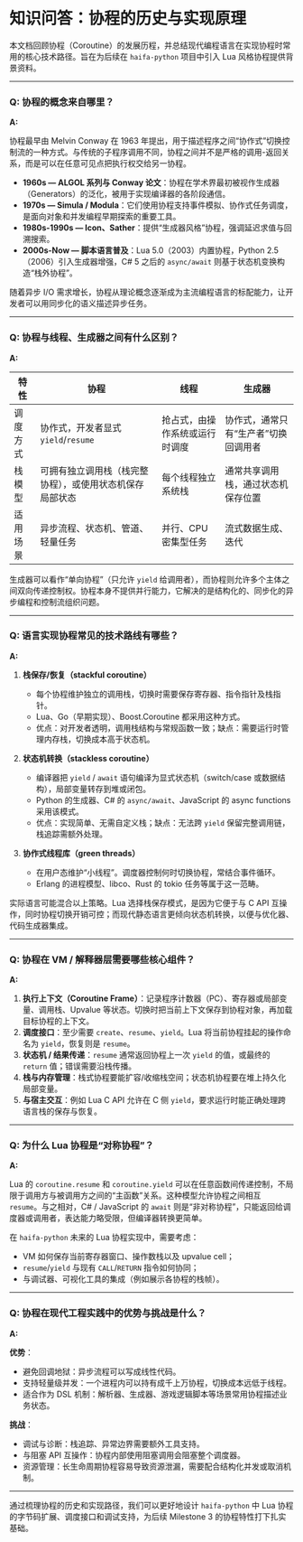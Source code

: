 # 知识问答：协程的历史与实现原理

本文档回顾协程（Coroutine）的发展历程，并总结现代编程语言在实现协程时常用的核心技术路径。旨在为后续在 `haifa-python` 项目中引入 Lua 风格协程提供背景资料。

---

### Q: 协程的概念来自哪里？

**A:**

协程最早由 Melvin Conway 在 1963 年提出，用于描述程序之间“协作式”切换控制流的一种方式。与传统的子程序调用不同，协程之间并不是严格的调用-返回关系，而是可以在任意可见点把执行权交给另一协程。

- **1960s — ALGOL 系列与 Conway 论文**：协程在学术界最初被视作生成器（Generators）的泛化，被用于实现编译器的各阶段通信。
- **1970s — Simula / Modula**：它们使用协程支持事件模拟、协作式任务调度，是面向对象和并发编程早期探索的重要工具。
- **1980s-1990s — Icon、Sather**：提供“生成器风格”协程，强调延迟求值与回溯搜索。
- **2000s-Now — 脚本语言普及**：Lua 5.0（2003）内置协程，Python 2.5（2006）引入生成器增强，C# 5 之后的 `async/await` 则基于状态机变换构造“栈外协程”。

随着异步 I/O 需求增长，协程从理论概念逐渐成为主流编程语言的标配能力，让开发者可以用同步化的语义描述异步任务。

---

### Q: 协程与线程、生成器之间有什么区别？

**A:**

| 特性 | 协程 | 线程 | 生成器 |
| --- | --- | --- | --- |
| 调度方式 | 协作式，开发者显式 `yield`/`resume` | 抢占式，由操作系统或运行时调度 | 协作式，通常只有“生产者”切换回调用者 |
| 栈模型 | 可拥有独立调用栈（栈完整协程），或使用状态机保存局部状态 | 每个线程独立系统栈 | 通常共享调用栈，通过状态机保存位置 |
| 适用场景 | 异步流程、状态机、管道、轻量任务 | 并行、CPU 密集型任务 | 流式数据生成、迭代 |

生成器可以看作“单向协程”（只允许 `yield` 给调用者），而协程则允许多个主体之间双向传递控制权。协程本身不提供并行能力，它解决的是结构化的、同步化的异步编程和控制流组织问题。

---

### Q: 语言实现协程常见的技术路线有哪些？

**A:**

1. **栈保存/恢复（stackful coroutine）**
   - 每个协程维护独立的调用栈，切换时需要保存寄存器、指令指针及栈指针。
   - Lua、Go（早期实现）、Boost.Coroutine 都采用这种方式。
   - 优点：对开发者透明，调用栈结构与常规函数一致；缺点：需要运行时管理内存栈，切换成本高于状态机。

2. **状态机转换（stackless coroutine）**
   - 编译器把 `yield` / `await` 语句编译为显式状态机（switch/case 或数据结构），局部变量转存到堆或闭包。
   - Python 的生成器、C# 的 `async/await`、JavaScript 的 async functions 采用该模式。
   - 优点：实现简单、无需自定义栈；缺点：无法跨 `yield` 保留完整调用链，栈追踪需额外处理。

3. **协作式线程库（green threads）**
   - 在用户态维护“小线程”。调度器控制何时切换协程，常结合事件循环。
   - Erlang 的进程模型、libco、Rust 的 tokio 任务等属于这一范畴。

实际语言可能混合以上策略。Lua 选择栈保存模式，是因为它便于与 C API 互操作，同时协程切换开销可控；而现代静态语言更倾向状态机转换，以便与优化器、代码生成器集成。

---

### Q: 协程在 VM / 解释器层需要哪些核心组件？

**A:**

1. **执行上下文（Coroutine Frame）**：记录程序计数器（PC）、寄存器或局部变量、调用栈、Upvalue 等状态。切换时把当前上下文保存到协程对象，再加载目标协程的上下文。
2. **调度接口**：至少需要 `create`、`resume`、`yield`。Lua 将当前协程挂起的操作命名为 `yield`，恢复则是 `resume`。
3. **状态机 / 结果传递**：`resume` 通常返回协程上一次 `yield` 的值，或最终的 `return` 值；错误需要沿栈传播。
4. **栈与内存管理**：栈式协程要能扩容/收缩栈空间；状态机协程要在堆上持久化局部变量。
5. **与宿主交互**：例如 Lua C API 允许在 C 侧 `yield`，要求运行时能正确处理跨语言栈的保存与恢复。

---

### Q: 为什么 Lua 协程是“对称协程”？

**A:**

Lua 的 `coroutine.resume` 和 `coroutine.yield` 可以在任意函数间传递控制，不局限于调用方与被调用方之间的“主函数”关系。这种模型允许协程之间相互 `resume`。与之相对，C# / JavaScript 的 `await` 则是“非对称协程”，只能返回给调度器或调用者，表达能力略受限，但编译器转换更简单。

在 `haifa-python` 未来的 Lua 协程实现中，需要考虑：
- VM 如何保存当前寄存器窗口、操作数栈以及 upvalue cell；
- `resume`/`yield` 与现有 `CALL`/`RETURN` 指令如何协同；
- 与调试器、可视化工具的集成（例如展示各协程的栈帧）。

---

### Q: 协程在现代工程实践中的优势与挑战是什么？

**A:**

**优势**：
- 避免回调地狱：异步流程可以写成线性代码。
- 支持轻量级并发：一个进程内可以持有成千上万协程，切换成本远低于线程。
- 适合作为 DSL 机制：解析器、生成器、游戏逻辑脚本等场景常用协程描述业务状态。

**挑战**：
- 调试与诊断：栈追踪、异常边界需要额外工具支持。
- 与阻塞 API 互操作：协程内部使用阻塞调用会阻塞整个调度器。
- 资源管理：长生命周期协程容易导致资源泄漏，需要配合结构化并发或取消机制。

---

通过梳理协程的历史和实现路径，我们可以更好地设计 `haifa-python` 中 Lua 协程的字节码扩展、调度接口和调试支持，为后续 Milestone 3 的协程特性打下扎实基础。
